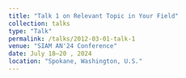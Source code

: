 ```yaml
---
title: "Talk 1 on Relevant Topic in Your Field"
collection: talks
type: "Talk"
permalink: /talks/2012-03-01-talk-1
venue: "SIAM AN'24 Conference"
date: July 18–20 , 2024
location: "Spokane, Washington, U.S."
---
```


